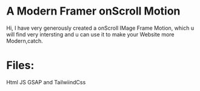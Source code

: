 # A Modern Framer onScroll Motion

Hi, I have very generously created a onScroll IMage Frame Motion, which u will find very intersting and u can use it to make your Website more Modern,catch.

# Files:
Html JS GSAP and TailwiindCss
